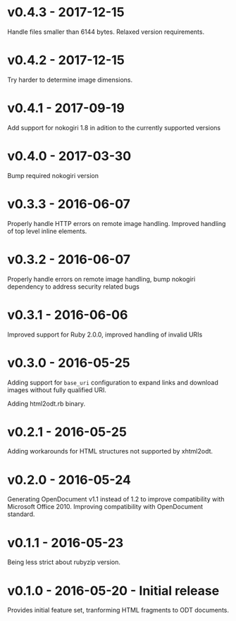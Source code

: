 # v0.4.3 - 2017-12-15

Handle files smaller than 6144 bytes. Relaxed version requirements.

# v0.4.2 - 2017-12-15

Try harder to determine image dimensions.

# v0.4.1 - 2017-09-19

Add support for nokogiri 1.8 in adition to the currently supported versions

# v0.4.0 - 2017-03-30

Bump required nokogiri version

# v0.3.3 - 2016-06-07

Properly handle HTTP errors on remote image handling. Improved handling of top
level inline elements.

# v0.3.2 - 2016-06-07

Properly handle errors on remote image handling, bump nokogiri dependency to
address security related bugs

# v0.3.1 - 2016-06-06

Improved support for Ruby 2.0.0, improved handling of invalid URIs

# v0.3.0 - 2016-05-25

Adding support for `base_uri` configuration to expand links and download images
without fully qualified URI.

Adding html2odt.rb binary.

# v0.2.1 - 2016-05-25

Adding workarounds for HTML structures not supported by xhtml2odt.

# v0.2.0 - 2016-05-24

Generating OpenDocument v1.1 instead of 1.2 to improve compatibility with
Microsoft Office 2010. Improving compatibility with OpenDocument standard.

# v0.1.1 - 2016-05-23

Being less strict about rubyzip version.

# v0.1.0 - 2016-05-20 - Initial release

Provides initial feature set, tranforming HTML fragments to ODT documents.
